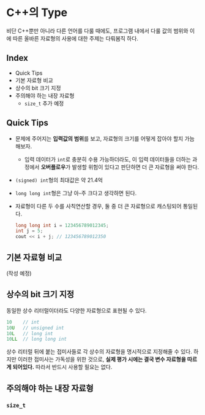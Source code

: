 # C++의 Type

비단 C++뿐만 아니라 다른 언어를 다룰 때에도, 프로그램 내에서 다룰 값의 범위와 이에 따른 올바른 자료형의 사용에 대한 주제는 다뤄봄직 하다.

## Index
- Quick Tips
- 기본 자료형 비교
- 상수의 bit 크기 지정
- 주의해야 하는 내장 자료형
  - `size_t`
추가 예정

## Quick Tips
- 문제에 주어지는 **입력값의 범위**를 보고, 자료형의 크기를 어떻게 잡아야 할지 가늠해보자.
  - 입력 데이터가 `int`로 충분히 수용 가능하더라도, 이 입력 데이터들을 더하는 과정에서 **오버플로우**가 발생할 위험이 있다고 판단하면 더 큰 자료형을 써야 한다.
- `(signed) int`형의 최대값은 약 21.4억
- `long long int`형은 그냥 아-주 크다고 생각하면 된다.
- 자료형이 다른 두 수를 사칙연산할 경우, 둘 중 더 큰 자료형으로 캐스팅되어 통일된다.

    ```cpp
    long long int i = 123456789012345;
    int j = 5;
    cout << i + j; // 123456789012350
    ```

## 기본 자료형 비교
(작성 예정)

## 상수의 bit 크기 지정
동일한 상수 리터럴이더라도 다양한 자료형으로 표현될 수 있다.

```cpp
10    // int
10U   // unsigned int
10L   // long int
10LL  // long long int
```

상수 리터럴 뒤에 붙는 접미사들로 각 상수의 자료형을 명시적으로 지정해줄 수 있다. 하지만 이러한 접미사는 가독성을 위한 것으로, **실제 평가 시에는 결국 변수 자료형을 따르게 되어있다.** 따라서 반드시 사용할 필요는 없다.


## 주의해야 하는 내장 자료형

### `size_t`
